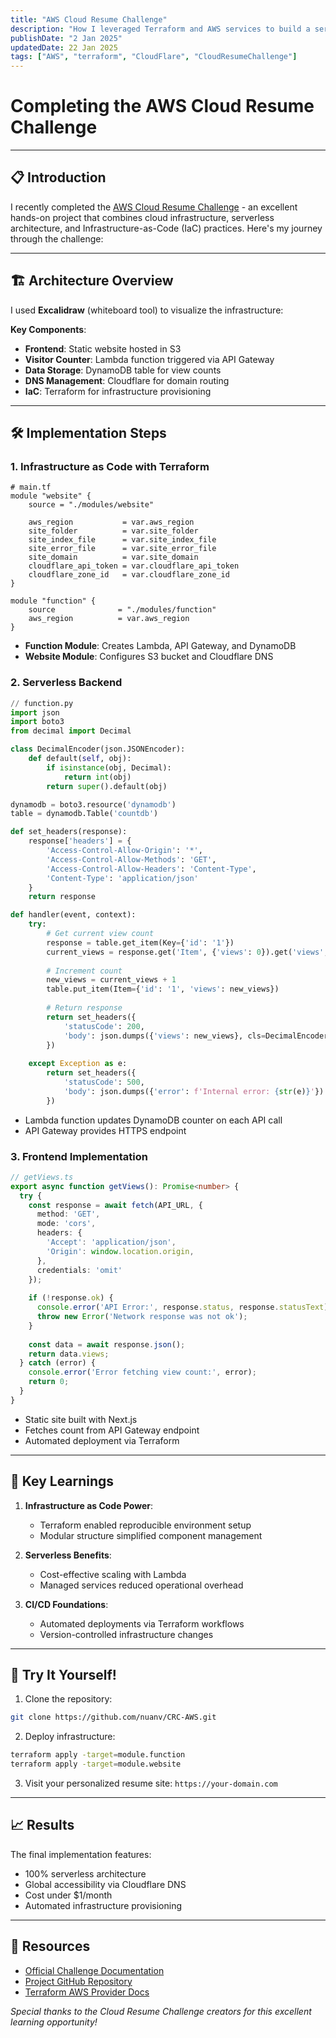 ```yaml
---
title: "AWS Cloud Resume Challenge"
description: "How I leveraged Terraform and AWS services to build a serverless resume website with a visitor counter"
publishDate: "2 Jan 2025"
updatedDate: 22 Jan 2025
tags: ["AWS", "terraform", "CloudFlare", "CloudResumeChallenge"]
---
```


# Completing the AWS Cloud Resume Challenge

---

## 📋 Introduction

I recently completed the [AWS Cloud Resume Challenge](https://cloudresumechallenge.dev/docs/the-challenge/aws/) - an excellent hands-on project that combines cloud infrastructure, serverless architecture, and Infrastructure-as-Code (IaC) practices. Here's my journey through the challenge:

---

## 🏗️ Architecture Overview

I used **Excalidraw** (whiteboard tool) to visualize the infrastructure:



**Key Components**:
- **Frontend**: Static website hosted in S3
- **Visitor Counter**: Lambda function triggered via API Gateway
- **Data Storage**: DynamoDB table for view counts
- **DNS Management**: Cloudflare for domain routing
- **IaC**: Terraform for infrastructure provisioning

---

## 🛠️ Implementation Steps

### 1. Infrastructure as Code with Terraform
```hcl
# main.tf
module "website" {
    source = "./modules/website"

    aws_region           = var.aws_region
    site_folder          = var.site_folder
    site_index_file      = var.site_index_file
    site_error_file      = var.site_error_file
    site_domain          = var.site_domain
    cloudflare_api_token = var.cloudflare_api_token
    cloudflare_zone_id   = var.cloudflare_zone_id
}

module "function" {
    source              = "./modules/function"
    aws_region          = var.aws_region
}
```
- **Function Module**: Creates Lambda, API Gateway, and DynamoDB
- **Website Module**: Configures S3 bucket and Cloudflare DNS

### 2. Serverless Backend
```python
// function.py
import json
import boto3
from decimal import Decimal

class DecimalEncoder(json.JSONEncoder):
    def default(self, obj):
        if isinstance(obj, Decimal):
            return int(obj)
        return super().default(obj)

dynamodb = boto3.resource('dynamodb')
table = dynamodb.Table('countdb')

def set_headers(response):
    response['headers'] = {
        'Access-Control-Allow-Origin': '*',
        'Access-Control-Allow-Methods': 'GET',
        'Access-Control-Allow-Headers': 'Content-Type',
        'Content-Type': 'application/json'
    }
    return response

def handler(event, context):
    try:
        # Get current view count
        response = table.get_item(Key={'id': '1'})
        current_views = response.get('Item', {'views': 0}).get('views', 0)
        
        # Increment count
        new_views = current_views + 1
        table.put_item(Item={'id': '1', 'views': new_views})
        
        # Return response
        return set_headers({
            'statusCode': 200,
            'body': json.dumps({'views': new_views}, cls=DecimalEncoder)
        })
        
    except Exception as e:
        return set_headers({
            'statusCode': 500,
            'body': json.dumps({'error': f'Internal error: {str(e)}'})
        })
```
- Lambda function updates DynamoDB counter on each API call
- API Gateway provides HTTPS endpoint

### 3. Frontend Implementation
```typescript
// getViews.ts
export async function getViews(): Promise<number> {
  try {
    const response = await fetch(API_URL, {
      method: 'GET',
      mode: 'cors',
      headers: {
        'Accept': 'application/json',
        'Origin': window.location.origin,
      },
      credentials: 'omit'
    });
    
    if (!response.ok) {
      console.error('API Error:', response.status, response.statusText);
      throw new Error('Network response was not ok');
    }
    
    const data = await response.json();
    return data.views;
  } catch (error) {
    console.error('Error fetching view count:', error);
    return 0;
  }
}
```
- Static site built with Next.js
- Fetches count from API Gateway endpoint
- Automated deployment via Terraform

---

## 🔑 Key Learnings

1. **Infrastructure as Code Power**:
   - Terraform enabled reproducible environment setup
   - Modular structure simplified component management

2. **Serverless Benefits**:
   - Cost-effective scaling with Lambda
   - Managed services reduced operational overhead

3. **CI/CD Foundations**:
   - Automated deployments via Terraform workflows
   - Version-controlled infrastructure changes

---

## 🚀 Try It Yourself!

1. Clone the repository:
```bash
git clone https://github.com/nuanv/CRC-AWS.git
```

2. Deploy infrastructure:
```bash
terraform apply -target=module.function
terraform apply -target=module.website
```

3. Visit your personalized resume site:
`https://your-domain.com`

---

## 📈 Results

The final implementation features:
- 100% serverless architecture
- Global accessibility via Cloudflare DNS
- Cost under $1/month
- Automated infrastructure provisioning

---

## 🔗 Resources
- [Official Challenge Documentation](https://cloudresumechallenge.dev/docs/the-challenge/aws/)
- [Project GitHub Repository](https://github.com/nuanv/CRC-AWS)
- [Terraform AWS Provider Docs](https://registry.terraform.io/providers/hashicorp/aws/latest/docs)

*Special thanks to the Cloud Resume Challenge creators for this excellent learning opportunity!*